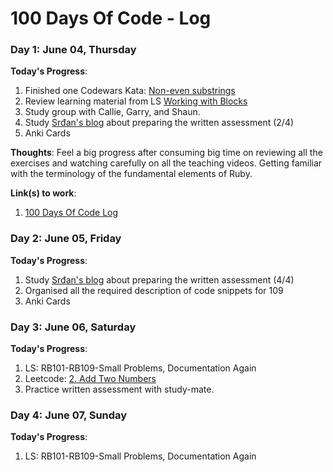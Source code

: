 # 100 Days Of Code - Log

### Day 1: June 04, Thursday

**Today's Progress**:
1. Finished one Codewars Kata: [Non-even substrings](https://www.codewars.com/kata/59da47fa27ee00a8b90000b4/train/ruby)
2. Review learning material from LS
[Working with Blocks](https://launchschool.com/lessons/c53f2250/assignments/c633cf37)
3. Study group with Callie, Garry, and Shaun.
4. Study [Srđan's blog](https://medium.com/how-i-started-learning-coding-from-scratch/advices-for-109-written-assessment-part-1-6f7fa821cf84) about preparing the written assessment (2/4)
5. Anki Cards

**Thoughts**: Feel a big progress after consuming big time on reviewing all the exercises and watching carefully on all the teaching videos. Getting familiar with the terminology of the fundamental elements of Ruby.

**Link(s) to work**:
1. [100 Days Of Code Log](https://github.com/DumboCL/100-days-of-code/edit/master/log.md)

### Day 2: June 05, Friday

**Today's Progress**:
1. Study [Srđan's blog](https://medium.com/how-i-started-learning-coding-from-scratch/advices-for-109-written-assessment-part-1-6f7fa821cf84) about preparing the written assessment (4/4)
2. Organised all the required description of code snippets for 109
3. Anki Cards

### Day 3: June 06, Saturday

**Today's Progress**:
1. LS: RB101-RB109-Small Problems, Documentation Again
2. Leetcode: [2. Add Two Numbers](https://github.com/DumboCL/leetcode-ruby/blob/master/solutions/2-add-two-numbers/2_add_two_numbers.rb)
3. Practice written assessment with study-mate.

### Day 4: June 07, Sunday

**Today's Progress**:
1. LS: RB101-RB109-Small Problems, Documentation Again
